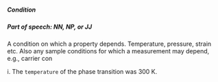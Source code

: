 ##### Condition

##### Part of speech: NN, NP, or JJ

A condition on which a property depends. Temperature, pressure, strain etc. Also any sample conditions for which a measurement may depend, e.g., carrier con

i. The `temperature` of the phase transition was 300 K.